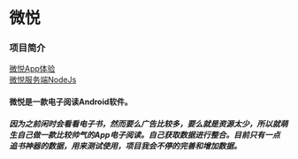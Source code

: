 # 微悦
### 项目简介
[微悦App体验](https://fir.im/dlrn)<br />
[微悦服务端NodeJs](https://github.com/AldrichLL/WeYueSever)
#### 微悦是一款电子阅读Android软件。 
##### 因为之前闲时会看看电子书，然而要么广告比较多，要么就是资源太少，所以就萌生自己做一款比较帅气的App电子阅读。自己获取数据进行整合。目前只有一点追书神器的数据，用来测试使用，项目我会不停的完善和增加数据。

